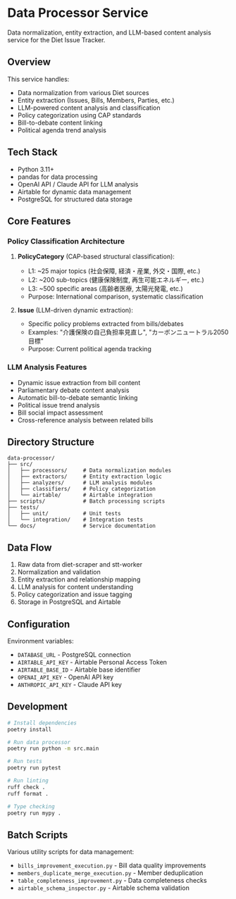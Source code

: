 # Data Processor Service

Data normalization, entity extraction, and LLM-based content analysis service for the Diet Issue Tracker.

## Overview

This service handles:

- Data normalization from various Diet sources
- Entity extraction (Issues, Bills, Members, Parties, etc.)
- LLM-powered content analysis and classification
- Policy categorization using CAP standards
- Bill-to-debate content linking
- Political agenda trend analysis

## Tech Stack

- Python 3.11+
- pandas for data processing
- OpenAI API / Claude API for LLM analysis
- Airtable for dynamic data management
- PostgreSQL for structured data storage

## Core Features

### Policy Classification Architecture

1. **PolicyCategory** (CAP-based structural classification):
   - L1: ~25 major topics (社会保障, 経済・産業, 外交・国際, etc.)
   - L2: ~200 sub-topics (健康保険制度, 再生可能エネルギー, etc.)
   - L3: ~500 specific areas (高齢者医療, 太陽光発電, etc.)
   - Purpose: International comparison, systematic classification

2. **Issue** (LLM-driven dynamic extraction):
   - Specific policy problems extracted from bills/debates
   - Examples: "介護保険の自己負担率見直し", "カーボンニュートラル2050目標"
   - Purpose: Current political agenda tracking

### LLM Analysis Features

- Dynamic issue extraction from bill content
- Parliamentary debate content analysis
- Automatic bill-to-debate semantic linking
- Political issue trend analysis
- Bill social impact assessment
- Cross-reference analysis between related bills

## Directory Structure

```
data-processor/
├── src/
│   ├── processors/     # Data normalization modules
│   ├── extractors/     # Entity extraction logic
│   ├── analyzers/      # LLM analysis modules
│   ├── classifiers/    # Policy categorization
│   └── airtable/       # Airtable integration
├── scripts/            # Batch processing scripts
├── tests/
│   ├── unit/           # Unit tests
│   └── integration/    # Integration tests
└── docs/               # Service documentation
```

## Data Flow

1. Raw data from diet-scraper and stt-worker
2. Normalization and validation
3. Entity extraction and relationship mapping
4. LLM analysis for content understanding
5. Policy categorization and issue tagging
6. Storage in PostgreSQL and Airtable

## Configuration

Environment variables:

- `DATABASE_URL` - PostgreSQL connection
- `AIRTABLE_API_KEY` - Airtable Personal Access Token
- `AIRTABLE_BASE_ID` - Airtable base identifier
- `OPENAI_API_KEY` - OpenAI API key
- `ANTHROPIC_API_KEY` - Claude API key

## Development

```bash
# Install dependencies
poetry install

# Run data processor
poetry run python -m src.main

# Run tests
poetry run pytest

# Run linting
ruff check .
ruff format .

# Type checking
poetry run mypy .
```

## Batch Scripts

Various utility scripts for data management:

- `bills_improvement_execution.py` - Bill data quality improvements
- `members_duplicate_merge_execution.py` - Member deduplication
- `table_completeness_improvement.py` - Data completeness checks
- `airtable_schema_inspector.py` - Airtable schema validation
